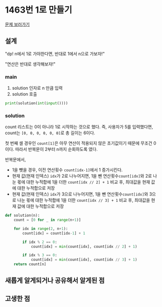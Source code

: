 # 1463번 1로 만들기
[문제 보러가기](https://www.acmicpc.net/problem/1463)

## 설계

"dp! n에서 1로 가야한다면, 반대로 1에서 n으로 가보자!"

"연산은 반대로 생각해보자!"

### main
1. solution 인자로 n 만큼 입력
2. solution 호출 
```python
print(solution(int(input())))
```

### solution
count 리스트는 0이 아니라 1로 시작하는 것으로 했다. 즉, 사용자가  5를 입력했다면, count는 `[0, 0, 0, 0, 0, 0]`로 총 길이는 6이다.

첫 번째 셀 경우인 `count[1]`은 아무 연산이 적용되지 않은 초기값이기 때문에 무조건 0이다. 따라서 반복문이 2부터 n까지 순회하도록 였다.

반복문에서,
 - 1을 뺏을 경우, 이전 연산횟수 `count[idx-1]`에서 1 증가시킨다.
 - 현재 값(현재 인덱스) `idx`가 2로 나누어지면, 1을 뺀 연산횟수`count[idx]`와 
 2로 나눈 몫에 대한 누적합에 1을 더한 `count[idx // 2] + 1` 비교 후, 최대값을 현재 값에 대한 누적합으로 저장
 - 현재 값(현재 인덱스) `idx`가 3으로 나누어지면, 1을 뺀 연산횟수`count[idx]`와 
 3으로 나눈 몫에 대한 누적합에 1을 더한 `count[idx // 3] + 1` 비교 후, 최대값을 현재 값에 대한 누적합으로 저장

```python
def solution(n):
    count = [0 for _ in range(n+1)]

    for idx in range(2, n+1):
        count[idx] = count[idx-1] + 1

        if idx % 2 == 0:
            count[idx] = min(count[idx], count[idx // 2] + 1)

        if idx % 3 == 0:
            count[idx] = min(count[idx], count[idx // 3] + 1)
    return count[n]
```

## 새롭게 알게되거나 공유해서 알게된 점


## 고생한 점

